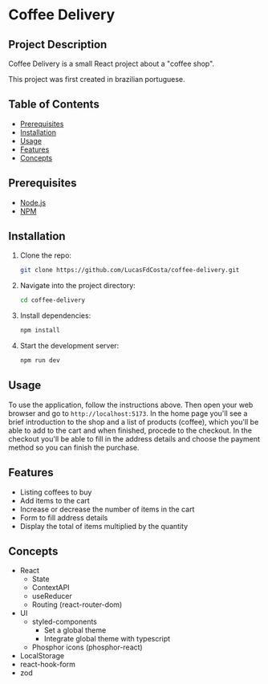 # Coffee Delivery

## Project Description

Coffee Delivery is a small React project about a "coffee shop".

This project was first created in brazilian portuguese.

## Table of Contents

- [Prerequisites](#prerequisites)
- [Installation](#installation)
- [Usage](#usage)
- [Features](#features)
- [Concepts](#concepts)

## Prerequisites
- [Node.js](https://nodejs.org/en/)
- [NPM](https://www.npmjs.com/)

## Installation

1. Clone the repo:
    ```bash
    git clone https://github.com/LucasFdCosta/coffee-delivery.git
    ```
2. Navigate into the project directory:
    ```bash
    cd coffee-delivery
    ```
3. Install dependencies:
    ```bash
    npm install
    ```
4. Start the development server:
    ```bash
    npm run dev
    ```

## Usage

To use the application, follow the instructions above. Then open your web browser and go to `http://localhost:5173`. In the home page you'll see a brief introduction to the shop and a list of products (coffee), which you'll be able to add to the cart and when finished, procede to the checkout. In the checkout you'll be able to fill in the address details and choose the payment method so you can finish the purchase.

## Features

- Listing coffees to buy
- Add items to the cart
- Increase or decrease the number of items in the cart
- Form to fill address details
- Display the total of items multiplied by the quantity

## Concepts
- React
    - State
    - ContextAPI
    - useReducer
    - Routing (react-router-dom)
- UI
    - styled-components
        - Set a global theme
        - Integrate global theme with typescript
    - Phosphor icons (phosphor-react)
- LocalStorage
- react-hook-form
- zod
